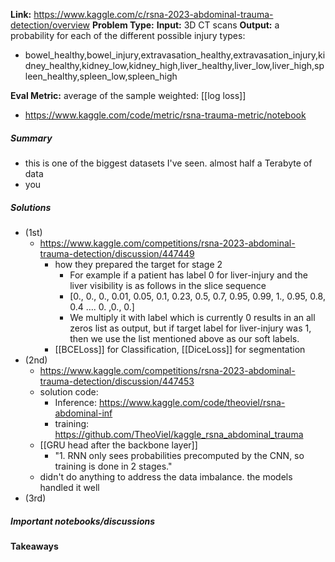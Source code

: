 **Link:** https://www.kaggle.com/c/rsna-2023-abdominal-trauma-detection/overview
**Problem Type:** 
**Input:** 3D CT scans
**Output:** a probability for each of the different possible injury types:
- bowel_healthy,bowel_injury,extravasation_healthy,extravasation_injury,kidney_healthy,kidney_low,kidney_high,liver_healthy,liver_low,liver_high,spleen_healthy,spleen_low,spleen_high

**Eval Metric:** 
average of the sample weighted: [[log loss]]
- https://www.kaggle.com/code/metric/rsna-trauma-metric/notebook
##### Summary
- this is one of the biggest datasets I've seen. almost half a Terabyte of data
- you 

##### Solutions
- (1st)
	- https://www.kaggle.com/competitions/rsna-2023-abdominal-trauma-detection/discussion/447449
		- how they prepared the target for stage 2
			- For example if a patient has label 0 for liver-injury and the liver visibility is as follows in the slice sequence
			- [0., 0., 0., 0.01, 0.05, 0.1, 0.23, 0.5, 0.7, 0.95, 0.99, 1., 0.95, 0.8, 0.4 …. 0. ,0., 0.]
			- We multiply it with label which is currently 0 results in an all zeros list as output, but if target label for liver-injury was 1, then we use the list mentioned above as our soft labels.
		- [[BCELoss]] for Classification, [[DiceLoss]] for segmentation
- (2nd)
	- https://www.kaggle.com/competitions/rsna-2023-abdominal-trauma-detection/discussion/447453
	- solution code:
		- Inference: https://www.kaggle.com/code/theoviel/rsna-abdominal-inf
		- training: https://github.com/TheoViel/kaggle_rsna_abdominal_trauma
	- [[GRU head after the backbone layer]]
		- "1. RNN only sees probabilities precomputed by the CNN, so training is done in 2 stages."
	- didn't do anything to address the data imbalance. the models handled it well
- (3rd)

##### Important notebooks/discussions

#### Takeaways